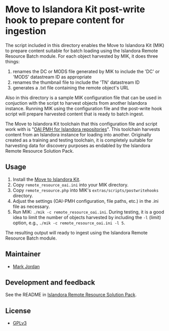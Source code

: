 # Move to Islandora Kit post-write hook to prepare content for ingestion

The script included in this directory enables the Move to Islandora Kit (MIK) to prepare content suitable for batch loading using the Islandora Remote Resource Batch module. For each object harvested by MIK, it does three things:

1. renames the DC or MODS file generated by MIK to include the 'DC' or 'MODS' datastream ID as appropriate
1. renames the thumbnail file to include the 'TN' datastream ID
1. generates a .txt file containing the remote object's URL

Also in this directory is a sample MIK configuration file that can be used in conjuction with the script to harvest objects from another Islandora instance. Running MIK using the configuration file and the post-write hook script will prepare harvested content that is ready to batch ingest.

The Move to Islandora Kit toolchain that this configuration file and script work with is "[OAI PMH for Islandora repositories](https://github.com/MarcusBarnes/mik/wiki/Toolchain:-OAI-PMH-for-Islandora-repositories)". This toolchain harvests content from an Islandora instance for loading into another. Originally created as a training and testing toolchain, it is completely suitable for harvesting data for discovery purposes as endabled by the Islandora Remote Resource Solution Pack.

## Usage

1. Install the [Move to Islandora Kit](https://github.com/MarcusBarnes/mik).
1. Copy `remote_resource_oai.ini` into your MIK directory.
1. Copy `remote_resource.php` into MIK's `extras/scripts/postwritehooks` directory.
1. Adjust the settings (OAI-PMH configuration, file paths, etc.) in the .ini file as necessary.
1. Run MIK: `./mik -c remote_resource_oai.ini`. During testing, it is a good idea to limit the number of objects harvested by including the `-l` (limit) option, e.g., `./mik -c remote_resource_oai.ini -l 5`.

The resulting output will ready to ingest using the Islandora Remote Resource Batch module.

## Maintainer

* [Mark Jordan](https://github.com/mjordan)

## Development and feedback

See the README in [Islandora Remote Resource Solution Pack](https://github.com/mjordan/islandora_solution_pack_remote_resource).

## License

* [GPLv3](http://www.gnu.org/licenses/gpl-3.0.txt)
